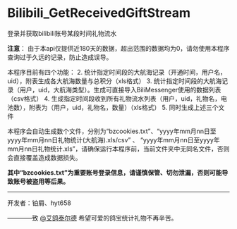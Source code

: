 # Bilibili_GetReceivedGiftStream

 登录并获取bilibili账号某段时间礼物流水


**注意**：
由于本api仅提供近180天的数据，超出范围的数据均为0，请勿使用本程序查询过于久远的记录，防止造成误导。

本程序目前有四个功能：
2. 统计指定时间段的大航海记录（开通时间，用户名，uid），附表生成各大航海数量与总积分（xls格式）
3. 统计指定时间段的大航海记录（用户，uid，大航海类型）。生成可直接导入BiliMessenger使用的数据列表（csv格式）
4. 生成指定时间段收到所有礼物流水列表（用户，uid，礼物名，电池数），附表为（用户，uid，礼物名，数量）（xls格式）
5. 同时生成上述三个文件

本程序会自动生成数个文件，分别为“bzcookies.txt”、“yyyy年mm月nn日至yyyy年mm月nn日礼物统计(大航海).xls/csv” 、
“yyyy年mm月nn日至yyyy年mm月nn日礼物统计.xls”，请确保运行本程序前，当前文件夹中无同名文件，否则会直接覆盖造成数据损失。

**其中“bzcookies.txt”为重要账号登录信息，请谨慎保管、切勿泄漏，否则可能导致账号被盗用等后果。**
****************************************

开发者：铂屑、hyt658

————致 [@艾鸽泰尔德](https://space.bilibili.com/1485569)    希望可爱的鸽宝统计礼物不再辛苦。

